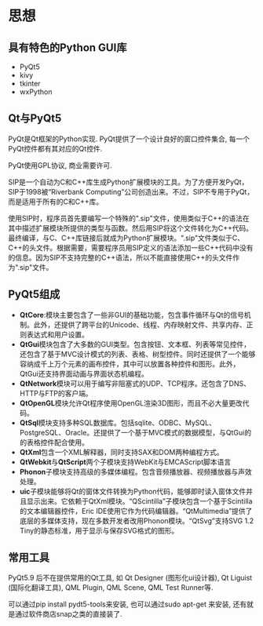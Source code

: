 # 思想

## 具有特色的Python GUI库

+ PyQt5
+ kivy
+ tkinter
+ wxPython

## Qt与PyQt5

PyQt是Qt框架的Python实现. PyQt提供了一个设计良好的窗口控件集合, 每一个PyQt控件都有其对应的Qt控件.

PyQt使用GPL协议, 商业需要许可.

SIP是一个自动为C和C++库生成Python扩展模块的工具。为了方便开发PyQt，SIP于1998被“Riverbank Computing”公司创造出来。不过，SIP不专用于PyQt，而是适用于所有的C和C++库。

使用SIP时，程序员首先要编写一个特殊的".sip"文件，使用类似于C++的语法在其中描述扩展模块所提供的类型与函数。然后用SIP将这个文件转化为C++代码。最终编译，与C、C++库链接后就成为Python扩展模块。".sip"文件类似于C、C++的头文件。根据需要，需要程序员用SIP定义的语法添加一些C++代码中没有的信息。因为SIP不支持完整的C++语法，所以不能直接使用C++的头文件作为".sip"文件。

## PyQt5组成

+ **QtCore**:模块主要包含了一些非GUI的基础功能，包含事件循环与Qt的信号机制。此外，还提供了跨平台的Unicode、线程、内存映射文件、共享内存、正则表达式和用户设置。  
+ **QtGui**模块包含了大多数的GUI类型。包含按钮、文本框、列表等常见控件，还包含了基于MVC设计模式的列表、表格、树型控件。同时还提供了一个能够容纳成千上万个元素的画布控件，其中可以放置各种控件和图形。此外，QtGui还支持界面动画与界面状态机编程。  
+ **QtNetwork**模块可以用于编写非阻塞式的UDP、TCP程序。还包含了DNS、HTTP与FTP的客户端。  
+ **QtOpenGL**模块允许Qt程序使用OpenGL渲染3D图形，而且不必大量更改代码。  
+ **QtSql**模块支持多种SQL数据库。包括sqlite、ODBC、MySQL、PostgreSQL、Oracle。还提供了一个基于MVC模式的数据模型，与QtGui的的表格控件配合使用。  
+ **QtXml**包含一个XML解释器，同时支持SAX和DOM两种编程方式。  
+ **QtWebkit**与**QtScript**两个子模块支持WebKit与EMCAScript脚本语言  
+ **Phonon**子模块支持高级的多媒体编程。包含音频播放器、视频播放器与声效处理。  
+ **uic**子模块能够将Qt的窗体文件转换为Python代码，能够即时读入窗体文件并且显示出来。它依赖于QtXml模块。“QScintilla”子模块包含一个基于Scintilla的文本编辑器控件，Eric IDE使用它作为代码编辑器。“QtMultimedia”提供了底层的多媒体支持，现在多数开发者改用Phonon模块。“QtSvg”支持SVG 1.2 Tiny的静态标准，用于显示与保存SVG格式的图形。  

## 常用工具

PyQt5.9 后不在提供常用的Qt工具, 如 Qt Designer (图形化ui设计器), Qt Liguist (国际化翻译工具), QML Plugin, QML Scene, QML Test Runner等.

可以通过pip install pydt5-tools来安装, 也可以通过sudo apt-get 来安装, 还有就是通过软件商店snap之类的直接装了.